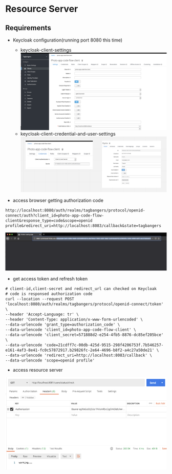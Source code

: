 # Resource Server

## Requirements

- Keycloak configuration(running port 8080 this time)
    - keycloak-client-settings
![keycloak-client-settings](./images/keycloak-client-settings.png)
    - keycloak-client-credential-and-user-settings
![keycloak-client-credential-and-user-settings](./images/keycloak-client-credential-and-user-settings.png)

- access browser getting authorization code

```
http://localhost:8080/auth/realms/tagbangers/protocol/openid-connect/auth?client_id=photo-app-code-flow-client&response_type=code&scope=openid profile&redirect_uri=http://localhost:8083/callback&state=tagbangers
```

![authorization-code-getting-example](./images/authorization-code-getting-example.png)

- get access token and refresh token

```shell
# client-id,client-secret and redirect_url can checked on Keycloak
# code is responsed authorization code
curl --location --request POST 'localhost:8080/auth/realms/tagbangers/protocol/openid-connect/token' \
--header 'Accept-Language: tr' \
--header 'Content-Type: application/x-www-form-urlencoded' \
--data-urlencode 'grant_type=authorization_code' \
--data-urlencode 'client_id=photo-app-code-flow-client' \
--data-urlencode 'client_secret=571888d2-e254-4fb5-8876-dc85ef205bce' \
--data-urlencode 'code=21cdff7c-00db-425d-9515-298f4206753f.7b546257-e161-4af3-8e41-fc0c57872917.b29826fc-2e64-4696-b8f2-a4c27a50de21' \
--data-urlencode 'redirect_uri=http://localhost:8083/callback' \
--data-urlencode 'scope=openid profile'
```

- access resource server

![access-resource-server](./images/access-resource-server.png)
